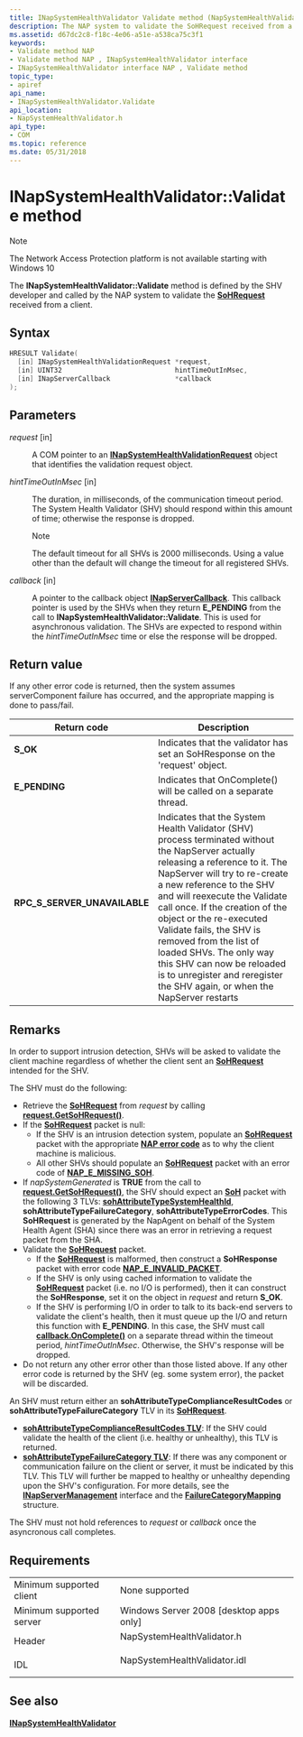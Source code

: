```yaml
---
title: INapSystemHealthValidator Validate method (NapSystemHealthValidator.h)
description: The NAP system to validate the SoHRequest received from a client.
ms.assetid: d67dc2c8-f18c-4e06-a51e-a538ca75c3f1
keywords:
- Validate method NAP
- Validate method NAP , INapSystemHealthValidator interface
- INapSystemHealthValidator interface NAP , Validate method
topic_type:
- apiref
api_name:
- INapSystemHealthValidator.Validate
api_location:
- NapSystemHealthValidator.h
api_type:
- COM
ms.topic: reference
ms.date: 05/31/2018
---
```


# INapSystemHealthValidator::Validate method

> [!Note]  
> The Network Access Protection platform is not available starting with Windows 10

 

The **INapSystemHealthValidator::Validate** method is defined by the SHV developer and called by the NAP system to validate the [**SoHRequest**](/windows/win32/api/naptypes/ns-naptypes-soh) received from a client.

## Syntax


```C++
HRESULT Validate(
  [in] INapSystemHealthValidationRequest *request,
  [in] UINT32                            hintTimeOutInMsec,
  [in] INapServerCallback                *callback
);
```



## Parameters

<dl> <dt>

*request* \[in\]
</dt> <dd>

A COM pointer to an [**INapSystemHealthValidationRequest**](inapsystemhealthvalidationrequest.md) object that identifies the validation request object.

</dd> <dt>

*hintTimeOutInMsec* \[in\]
</dt> <dd>

The duration, in milliseconds, of the communication timeout period. The System Health Validator (SHV) should respond within this amount of time; otherwise the response is dropped.

> [!Note]  
> The default timeout for all SHVs is 2000 milliseconds. Using a value other than the default will change the timeout for all registered SHVs.

 

</dd> <dt>

*callback* \[in\]
</dt> <dd>

A pointer to the callback object [**INapServerCallback**](inapservercallback.md). This callback pointer is used by the SHVs when they return **E\_PENDING** from the call to **INapSystemHealthValidator::Validate**. This is used for asynchronous validation. The SHVs are expected to respond within the *hintTimeOutInMsec* time or else the response will be dropped.

</dd> </dl>

## Return value

If any other error code is returned, then the system assumes serverComponent failure has occurred, and the appropriate mapping is done to pass/fail.



| Return code                                                                                                | Description                                                                                                                                                                                                                                                                                                                                                                                                                                                                                    |
|------------------------------------------------------------------------------------------------------------|------------------------------------------------------------------------------------------------------------------------------------------------------------------------------------------------------------------------------------------------------------------------------------------------------------------------------------------------------------------------------------------------------------------------------------------------------------------------------------------------|
| <dl> <dt>**S\_OK**</dt> </dl>                       | Indicates that the validator has set an SoHResponse on the 'request' object.<br/>                                                                                                                                                                                                                                                                                                                                                                                                        |
| <dl> <dt>**E\_PENDING**</dt> </dl>                  | Indicates that OnComplete() will be called on a separate thread.<br/>                                                                                                                                                                                                                                                                                                                                                                                                                    |
| <dl> <dt>**RPC\_S\_SERVER\_UNAVAILABLE**</dt> </dl> | Indicates that the System Health Validator (SHV) process terminated without the NapServer actually releasing a reference to it. The NapServer will try to re-create a new reference to the SHV and will reexecute the Validate call once. If the creation of the object or the re-executed Validate fails, the SHV is removed from the list of loaded SHVs. The only way this SHV can now be reloaded is to unregister and reregister the SHV again, or when the NapServer restarts<br/> |



 

## Remarks

In order to support intrusion detection, SHVs will be asked to validate the client machine regardless of whether the client sent an [**SoHRequest**](/windows/win32/api/naptypes/ns-naptypes-soh) intended for the SHV.

The SHV must do the following:

-   Retrieve the [**SoHRequest**](/windows/win32/api/naptypes/ns-naptypes-soh) from *request* by calling [**request.GetSoHRequest()**](inapsystemhealthvalidationrequest-getsohrequest-method.md).
-   If the [**SoHRequest**](/windows/win32/api/naptypes/ns-naptypes-soh) packet is null:
    -   If the SHV is an intrusion detection system, populate an [**SoHRequest**](/windows/win32/api/naptypes/ns-naptypes-soh) packet with the appropriate [**NAP error code**](nap-error-constants.md) as to why the client machine is malicious.
    -   All other SHVs should populate an [**SoHRequest**](/windows/win32/api/naptypes/ns-naptypes-soh) packet with an error code of [**NAP\_E\_MISSING\_SOH**](nap-error-constants.md).
-   If *napSystemGenerated* is **TRUE** from the call to [**request.GetSoHRequest()**](inapsystemhealthvalidationrequest-getsohrequest-method.md), the SHV should expect an [**SoH**](/windows/win32/api/naptypes/ns-naptypes-soh) packet with the following 3 TLVs: [**sohAttributeTypeSystemHealthId**](sohattributetype-enum.md), **sohAttributeTypeFailureCategory**, **sohAttributeTypeErrorCodes**. This **SoHRequest** is generated by the NapAgent on behalf of the System Health Agent (SHA) since there was an error in retrieving a request packet from the SHA.
-   Validate the [**SoHRequest**](/windows/win32/api/naptypes/ns-naptypes-soh) packet.
    -   If the [**SoHRequest**](/windows/win32/api/naptypes/ns-naptypes-soh) is malformed, then construct a **SoHResponse** packet with error code [**NAP\_E\_INVALID\_PACKET**](nap-error-constants.md).
    -   If the SHV is only using cached information to validate the [**SoHRequest**](/windows/win32/api/naptypes/ns-naptypes-soh) packet (i.e. no I/O is performed), then it can construct the **SoHResponse**, set it on the object in *request* and return **S\_OK**.
    -   If the SHV is performing I/O in order to talk to its back-end servers to validate the client's health, then it must queue up the I/O and return this function with **E\_PENDING**. In this case, the SHV must call [**callback.OnComplete()**](inapservercallback-oncomplete-method.md) on a separate thread within the timeout period, *hintTimeOutInMsec*. Otherwise, the SHV's response will be dropped.
-   Do not return any other error other than those listed above. If any other error code is returned by the SHV (eg. some system error), the packet will be discarded.

An SHV must return either an **sohAttributeTypeComplianceResultCodes** or **sohAttributeTypeFailureCategory** TLV in its [**SoHRequest**](/windows/win32/api/naptypes/ns-naptypes-soh).

-   [**sohAttributeTypeComplianceResultCodes TLV**](sohattributetype-enum.md): If the SHV could validate the health of the client (i.e. healthy or unhealthy), this TLV is returned.
-   [**sohAttributeTypeFailureCategory TLV**](sohattributetype-enum.md): If there was any component or communication failure on the client or server, it must be indicated by this TLV. This TLV will further be mapped to healthy or unhealthy depending upon the SHV's configuration. For more details, see the [**INapServerManagement**](inapservermanagement.md) interface and the [**FailureCategoryMapping**](/windows/win32/api/naptypes/ns-naptypes-failurecategorymapping) structure.

The SHV must not hold references to *request* or *callback* once the asyncronous call completes.

## Requirements



|                                     |                                                                                                         |
|-------------------------------------|---------------------------------------------------------------------------------------------------------|
| Minimum supported client<br/> | None supported<br/>                                                                               |
| Minimum supported server<br/> | Windows Server 2008 \[desktop apps only\]<br/>                                                    |
| Header<br/>                   | <dl> <dt>NapSystemHealthValidator.h</dt> </dl>   |
| IDL<br/>                      | <dl> <dt>NapSystemHealthValidator.idl</dt> </dl> |



## See also

<dl> <dt>

[**INapSystemHealthValidator**](inapsystemhealthvalidator.md)
</dt> </dl>

 

 





